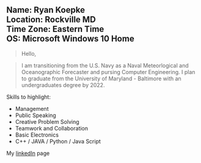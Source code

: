 Name: Ryan Koepke  
Location: Rockville MD  
Time Zone: Eastern Time  
OS: Microsoft Windows 10 Home 
-----------------------------
>Hello,

>I am transitioning from the U.S. Navy as a Naval Meteorlogical and Oceanographic Forecaster and pursing Computer Engineering. 
I plan to graduate from the University of Maryland - Baltimore with an undergraduates degree by 2022. 

Skills to highlight:
* Management					
* Public Speaking
* Creative Problem Solving
* Teamwork and Collaboration
* Basic Electronics				
* C++ / JAVA / Python / Java Script	

My [linkedIn](http://www.linkedin.com/in/rkoepke3141) page
